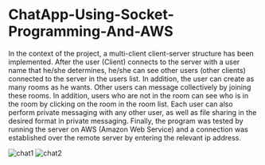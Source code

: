 # ChatApp-Using-Socket-Programming-And-AWS
  In the context of the project, a multi-client client-server structure has been implemented. After the user (Client) connects to the server with a user name that he/she determines, he/she can see other users (other clients) connected to the server in the users list. In addition, the user can create as many rooms as he wants. Other users can message collectively by joining these rooms. In addition, users who are not in the room can see who is in the room by clicking on the room in the room list. Each user can also perform private messaging with any other user, as well as file sharing in the desired format in private messaging. Finally, the program was tested by running the server on AWS (Amazon Web Service) and a connection was established over the remote server by entering the relevant ip address.
  
  
![chat1](https://user-images.githubusercontent.com/72786435/161136530-22b0e51c-0d89-4c2b-a2a1-761668d7e4d8.PNG)
![chat2](https://user-images.githubusercontent.com/72786435/161136538-fdd52e87-add2-4229-9df3-e625f8d78e4f.PNG)
